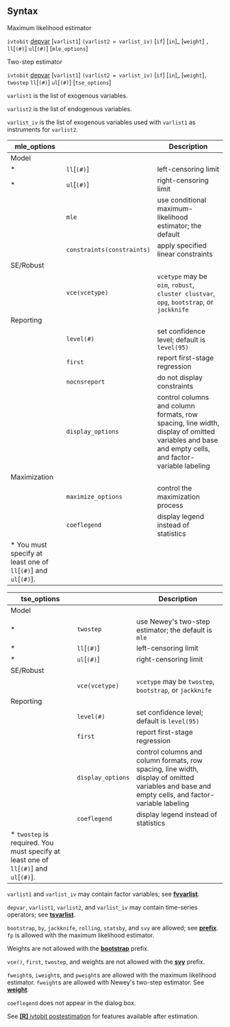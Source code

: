 ## Syntax

Maximum likelihood estimator

`ivtobit`
[depvar](http://www.stata.com/help.cgi?depvar)
\[`varlist1`\] `(varlist2 = varlist_iv)` <span
class="command">\[`if`\] \[`in`\]_ \[`weight`\] `,`
`ll`\[`(#)`\] `ul`\[`(#)`\] \[`mle_options`\]

Two-step estimator

`ivtobit`
[depvar](http://www.stata.com/help.cgi?depvar)
\[`varlist1`\] `(varlist2 = varlist_iv)` <span
class="command">\[`if`\] \[`in`\]_ \[`weight`\]`, twostep`
`ll`\[`(#)`\] `ul`\[`(#)`\] \[`tse_options`\]

`varlist1` is the list of exogenous variables.

`varlist2` is the list of endogenous variables.

`varlist_iv` is the list of exogenous variables used with `varlist1` as
instruments for `varlist2`.

| mle\_options                                                                 |                                | Description                                                                                                                                      |
|------------------------------------------------------------------------------|--------------------------------|--------------------------------------------------------------------------------------------------------------------------------------------------|
| Model                                                                        |                                |                                                                                                                                                  |
| \*                                                                           | `ll`\[`(#)`\]              | left-censoring limit                                                                                                                             |
| \*                                                                           | `ul`\[`(#)`\]              | right-censoring limit                                                                                                                            |
|                                                                              | `mle`                          | use conditional maximum-likelihood estimator; the default                                                                                        |
|                                                                              | `constraints(constraints)` | apply specified linear constraints                                                                                                               |
| SE/Robust                                                                    |                                |                                                                                                                                                  |
|                                                                              | `vce(vcetype)`                 | `vcetype` may be `oim`, `robust`, `cluster clustvar`, `opg`, `bootstrap`, or `jackknife`                                                       |
| Reporting                                                                    |                                |                                                                                                                                                  |
|                                                                              | `level(#)`                     | set confidence level; default is `level(95)`                                                                                                     |
|                                                                              | `first`                        | report first-stage regression                                                                                                                    |
|                                                                              | `nocnsreport`                  | do not display constraints                                                                                                                       |
|                                                                              | `display_options`              | control columns and column formats, row spacing, line width, display of omitted variables and base and empty cells, and factor-variable labeling |
| Maximization                                                                 |                                |                                                                                                                                                  |
|                                                                              | `maximize_options`             | control the maximization process                                                                                                                 |
|                                                                              | `coeflegend`                   | display legend instead of statistics                                                                                                             |
| \* You must specify at least one of `ll`\[`(#)`\] and `ul`\[`(#)`\]. |                                |                                                                                                                                                  |

| tse\_options                                                                                        |                   | Description                                                                                                                                      |
|-----------------------------------------------------------------------------------------------------|-------------------|--------------------------------------------------------------------------------------------------------------------------------------------------|
| Model                                                                                               |                   |                                                                                                                                                  |
| \*                                                                                                  | `twostep`         | use Newey's two-step estimator; the default is `mle`                                                                                             |
| \*                                                                                                  | `ll`\[`(#)`\] | left-censoring limit                                                                                                                             |
| \*                                                                                                  | `ul`\[`(#)`\] | right-censoring limit                                                                                                                            |
| SE/Robust                                                                                           |                   |                                                                                                                                                  |
|                                                                                                     | `vce(vcetype)`    | `vcetype` may be `twostep`, `bootstrap`, or `jackknife`                                                                                          |
| Reporting                                                                                           |                   |                                                                                                                                                  |
|                                                                                                     | `level(#)`        | set confidence level; default is `level(95)`                                                                                                     |
|                                                                                                     | `first`           | report first-stage regression                                                                                                                    |
|                                                                                                     | `display_options` | control columns and column formats, row spacing, line width, display of omitted variables and base and empty cells, and factor-variable labeling |
|                                                                                                     | `coeflegend`      | display legend instead of statistics                                                                                                             |
| \* `twostep` is required. You must specify at least one of `ll`\[`(#)`\] and `ul`\[`(#)`\]. |                   |                                                                                                                                                  |

`varlist1` and `varlist_iv` may contain factor variables; see
[<strong>fvvarlist</strong>](http://www.stata.com/help.cgi?fvvarlist).

`depvar`, `varlist1`, `varlist2`, and `varlist_iv` may contain
time-series operators; see
[<strong>tsvarlist</strong>](http://www.stata.com/help.cgi?tsvarlist).

`bootstrap`, `by`, `jackknife`, `rolling`, `statsby`, and `svy` are
allowed; see
[<strong>prefix</strong>](http://www.stata.com/help.cgi?prefix).
`fp` is allowed with the maximum likelihood estimator.

Weights are not allowed with the
[<strong>bootstrap</strong>](http://www.stata.com/help.cgi?bootstrap)
prefix.

`vce()`, `first`, `twostep`, and weights are not allowed with the
[<strong>svy</strong>](http://www.stata.com/help.cgi?svy)
prefix.

`fweight`s, `iweight`s, and `pweight`s are allowed with the maximum
likelihood estimator. `fweight`s are allowed with Newey's two-step
estimator. See
[<strong>weight</strong>](http://www.stata.com/help.cgi?weight).

`coeflegend` does not appear in the dialog box.

See
[<strong>[R]</strong> ivtobit postestimation](http://www.stata.com/help.cgi?ivtobit_postestimation)
for features available after estimation.
